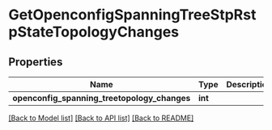 # GetOpenconfigSpanningTreeStpRstpStateTopologyChanges

## Properties
Name | Type | Description | Notes
------------ | ------------- | ------------- | -------------
**openconfig_spanning_treetopology_changes** | **int** |  | [optional] 

[[Back to Model list]](../README.md#documentation-for-models) [[Back to API list]](../README.md#documentation-for-api-endpoints) [[Back to README]](../README.md)


